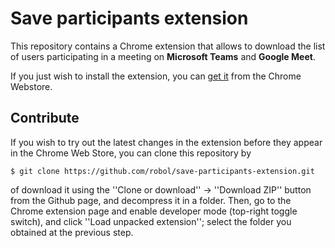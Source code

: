 # Save participants extension

This repository contains a Chrome extension that allows to 
download the list of users participating in a meeting on 
**Microsoft Teams** and **Google Meet**. 

If you just wish to install the extension, you can 
[get it](https://chrome.google.com/webstore/detail/save-participants/amajpgnakbemacnkmnjbkoacbaephjfd) 
from the Chrome Webstore. 

## Contribute

If you wish to try out the latest changes in the extension before they
appear in the Chrome Web Store, you can clone this repository by 
```
$ git clone https://github.com/robol/save-participants-extension.git
```
of download it using the ''Clone or download'' -> ''Download ZIP'' button
from the Github page, and decompress it in a folder. Then, go to the Chrome 
extension page and enable developer mode (top-right toggle switch), and 
click ''Load unpacked extension''; select the folder you obtained at the
previous step. 


